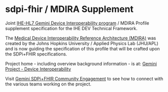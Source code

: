 # sdpi-fhir / MDIRA Supplement
Joint [IHE-HL7 Gemini Device Interoperability program](https://confluence.hl7.org/x/Xzf9Aw) / MDIRA Profile supplement specification for the IHE DEV Technical Framework.

The [Medical Device Interoperability Reference Architecture (MDIRA)](https://secwww.jhuapl.edu/mdira/) was created by the Johns Hopkins University / Applied Physics Lab (JHU/APL) and is now guiding the specification of this profile that will be crafted upon the SDPi+FHIR specifications.  

Project home - including overview background information - is at: [Gemini Project - Device Interoperability](https://confluence.hl7.org/pages/viewpage.action?pageId=66926431) 

Visit [Gemini SDPi+FHIR Community Engagement](https://confluence.hl7.org/display/GP/Community+Engagement) to see how to connect with the various teams working on the project.
